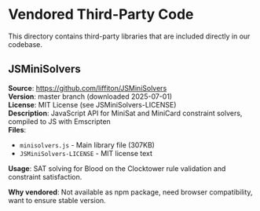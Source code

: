 # Vendored Third-Party Code

This directory contains third-party libraries that are included directly in our codebase.

## JSMiniSolvers

**Source**: https://github.com/liffiton/JSMiniSolvers  
**Version**: master branch (downloaded 2025-07-01)  
**License**: MIT License (see JSMiniSolvers-LICENSE)  
**Description**: JavaScript API for MiniSat and MiniCard constraint solvers, compiled to JS with Emscripten  
**Files**:
- `minisolvers.js` - Main library file (307KB)
- `JSMiniSolvers-LICENSE` - MIT license text

**Usage**: SAT solving for Blood on the Clocktower rule validation and constraint satisfaction.

**Why vendored**: Not available as npm package, need browser compatibility, want to ensure stable version.